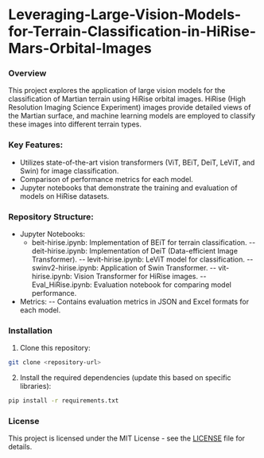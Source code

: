 # Leveraging-Large-Vision-Models-for-Terrain-Classification-in-HiRise-Mars-Orbital-Images
### Overview
This project explores the application of large vision models for the classification of Martian terrain using HiRise orbital images. HiRise (High Resolution Imaging Science Experiment) images provide detailed views of the Martian surface, and machine learning models are employed to classify these images into different terrain types.

### Key Features:
- Utilizes state-of-the-art vision transformers (ViT, BEiT, DeiT, LeViT, and Swin) for image classification.
- Comparison of performance metrics for each model.
- Jupyter notebooks that demonstrate the training and evaluation of models on HiRise datasets.

### Repository Structure:
- Jupyter Notebooks:
  - beit-hirise.ipynb: Implementation of BEiT for terrain classification.
-- deit-hirise.ipynb: Implementation of DeiT (Data-efficient Image Transformer).
-- levit-hirise.ipynb: LeViT model for classification.
-- swinv2-hirise.ipynb: Application of Swin Transformer.
-- vit-hirise.ipynb: Vision Transformer for HiRise images.
-- Eval_HiRise.ipynb: Evaluation notebook for comparing model performance.
- Metrics:
-- Contains evaluation metrics in JSON and Excel formats for each model.
  
### Installation
1. Clone this repository:
```bash
git clone <repository-url>
```
2. Install the required dependencies (update this based on specific libraries):
```bash
pip install -r requirements.txt
```

### License
This project is licensed under the MIT License - see the [LICENSE](LICENSE) file for details.

